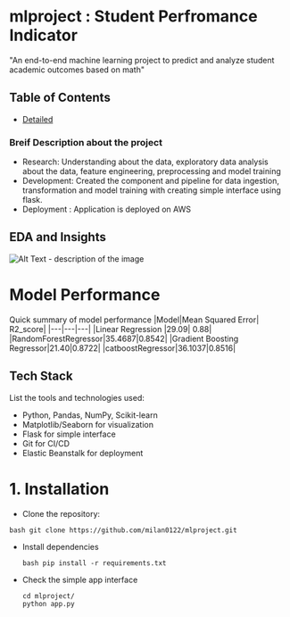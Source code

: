 # mlproject : Student Perfromance Indicator
"An end-to-end machine learning project to predict and analyze student academic outcomes based on math"



## Table of Contents
- [Detailed](#detailed-description-about-the-project)
### Breif Description about the project
- Research: Understanding about the data, exploratory data analysis about the data, feature engineering, preprocessing and model training
- Development: Created the component and pipeline for data ingestion, transformation and model training with creating simple interface using flask. 
- Deployment : Application is deployed on AWS 

## EDA and Insights 
![Alt Text - description of the image]()

# Model Performance
Quick summary of model performance 
|Model|Mean Squared Error| R2_score|
|---|---|---|
|Linear Regression |29.09| 0.88|
|RandomForestRegressor|35.4687|0.8542|
|Gradient Boosting Regressor|21.40|0.8722|
|catboostRegressor|36.1037|0.8516|

## Tech Stack 
List the tools and technologies used:
- Python, Pandas, NumPy, Scikit-learn
- Matplotlib/Seaborn for visualization
- Flask for simple interface
- Git for CI/CD
- Elastic Beanstalk for deployment
# 1. Installation 
- Clone the repository: 
```
bash git clone https://github.com/milan0122/mlproject.git 
```
- Install dependencies 
    ```
    bash pip install -r requirements.txt
    ```
- Check the simple app interface 
    ```
    cd mlproject/
    python app.py
    ```
 